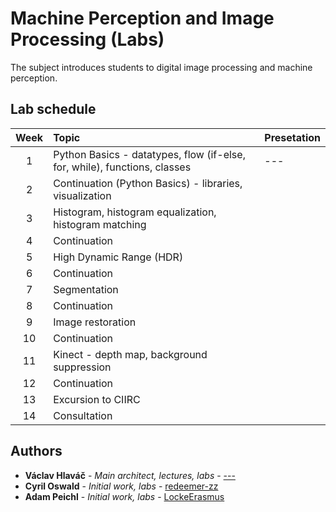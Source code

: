 # Machine Perception and Image Processing (Labs)

The subject introduces students to digital image processing and machine perception. 

## Lab schedule

| Week | Topic        | Presetation  |
|:----:|:-------------|:-------------|
|  1   | Python Basics - datatypes, flow (if-else, for, while), functions, classes | --- |
|  2   | Continuation (Python Basics) - libraries, visualization | |
|  3   | Histogram, histogram equalization, histogram matching | |
|  4   | Continuation | |
|  5   | High Dynamic Range (HDR) |  |
|  6   | Continuation |  |
|  7   | Segmentation |  |
|  8   | Continuation |  |
|  9   | Image restoration |  |
|  10  | Continuation |  |
|  11  | Kinect - depth map, background suppression |  |
|  12  | Continuation |  |
|  13  | Excursion to CIIRC |  |
|  14  | Consultation |  |



## Authors

* **Václav Hlaváč** - *Main architect, lectures, labs* - [---]()
* **Cyril Oswald** - *Initial work, labs* - [redeemer-zz](https://github.com/redeemer-zz)
* **Adam Peichl** - *Initial work, labs* - [LockeErasmus](https://github.com/LockeErasmus)









